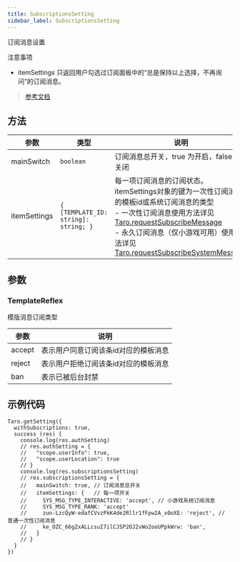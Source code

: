 ```yaml
---
title: SubscriptionsSetting
sidebar_label: SubscriptionsSetting
---
```


订阅消息设置

注意事项
- itemSettings 只返回用户勾选过订阅面板中的“总是保持以上选择，不再询问”的订阅消息。

> [参考文档](https://developers.weixin.qq.com/miniprogram/dev/api/open-api/setting/SubscriptionsSetting.html)

## 方法

| 参数 | 类型 | 说明 |
| --- | --- | --- |
| mainSwitch | `boolean` | 订阅消息总开关，true 为开启，false 为关闭 |
| itemSettings | `{ [TEMPLATE_ID: string]: string; }` | 每一项订阅消息的订阅状态。itemSettings对象的键为一次性订阅消息的模板id或系统订阅消息的类型<br />- 一次性订阅消息使用方法详见 [Taro.requestSubscribeMessage](/docs/apis/open-api/subscribe-message/requestSubscribeMessage)<br />- 永久订阅消息（仅小游戏可用）使用方法详见 [Taro.requestSubscribeSystemMessage](https://developers.weixin.qq.com/minigame/dev/api/open-api/subscribe-message/wx.requestSubscribeSystemMessage.html) |

## 参数

### TemplateReflex

模版消息订阅类型

| 参数 | 说明 |
| --- | --- |
| accept | 表示用户同意订阅该条id对应的模板消息 |
| reject | 表示用户拒绝订阅该条id对应的模板消息 |
| ban | 表示已被后台封禁 |

## 示例代码

```tsx
Taro.getSetting({
  withSubscriptions: true,
  success (res) {
    console.log(res.authSetting)
    // res.authSetting = {
    //   "scope.userInfo": true,
    //   "scope.userLocation": true
    // }
    console.log(res.subscriptionsSetting)
    // res.subscriptionsSetting = {
    //   mainSwitch: true, // 订阅消息总开关
    //   itemSettings: {   // 每一项开关
    //     SYS_MSG_TYPE_INTERACTIVE: 'accept', // 小游戏系统订阅消息
    //     SYS_MSG_TYPE_RANK: 'accept'
    //     zun-LzcQyW-edafCVvzPkK4de2Rllr1fFpw2A_x0oXE: 'reject', // 普通一次性订阅消息
    //     ke_OZC_66gZxALLcsuI7ilCJSP2OJ2vWo2ooUPpkWrw: 'ban',
    //   }
    // }
  }
})
```
